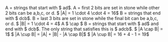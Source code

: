 A = strings that start with $ ad$. 
A = first 2 bits are set in stone while other 2 bits can be a,b,c, or d. 
$ |A| = 1 \cdot 4 \cdot 4 = 16$
B = strings that end with $ dcb$.
B = last 3 bits are set in stone while the final bit can be a,b,c, or d.
$ |B| = 1 \cdot 4 = 4$
A $ \cap $ B = strings that start with $ ad$ and end with $ dcb$. 
The only string that satisfies this is $ adcb$.
$ |A \cap B| = 1$
$ |A \cup B| = |A| + |B| - |A \cap B|$
$ |A \cup B| = 16 + 4 - 1 = 19$
